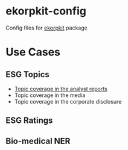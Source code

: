 # ekorpkit-config
Config files for [ekorpkit](https://github.com/entelecheia/ekorpkit) package

# Use Cases

## ESG Topics

- [Topic coverage in the analyst reports](docs/usecases/esg_topics/anlalyst.md)
- Topic coverage in the media
- Topic coverage in the corporate disclosure
## ESG Ratings

## Bio-medical NER

